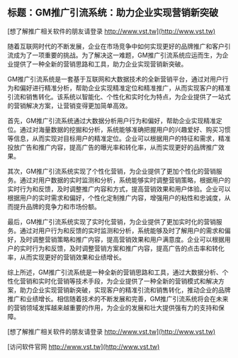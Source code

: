 ## **标题：GM推广引流系统：助力企业实现营销新突破**

[想了解推广相关软件的朋友请登录 http://www.vst.tw](http://www.vst.tw)

随着互联网时代的不断发展，企业在市场竞争中如何实现更好的品牌推广和客户引流成为了一项重要的挑战。为了解决这一难题，GM推广引流系统应运而生，为企业提供了一种全新的营销思路和工具，助力企业实现营销新突破。

GM推广引流系统是一套基于互联网和大数据技术的全新营销平台，通过对用户行为和偏好进行精准分析，帮助企业实现精准定位和精准推广，从而实现客户的精准引流和销售转化。该系统以智能化、个性化和实时化为特点，为企业提供了一站式的营销解决方案，让营销变得更加简单高效。

首先，GM推广引流系统通过大数据分析用户行为和偏好，帮助企业实现精准定位。通过对海量数据的挖掘和分析，系统能够准确把握用户的兴趣爱好、购买习惯等信息，从而实现对目标用户的精准定位。企业可以根据用户的特征和需求，精准投放广告和推广内容，提高广告的曝光率和转化率，从而实现更好的品牌推广效果。

其次，GM推广引流系统实现了个性化营销，为企业提供了更加个性化的营销服务。通过对用户数据的实时监测和分析，系统能够实时调整营销策略，根据用户的实时行为和反馈，及时调整推广内容和方式，提高营销效果和用户体验。企业可以根据用户的实时需求和偏好，个性化定制推广内容，增强用户的粘性和忠诚度，从而提升品牌的竞争力和市场份额。

最后，GM推广引流系统实现了实时化营销，为企业提供了更加实时化的营销服务。通过对用户行为和反馈的实时监测和分析，系统能够及时了解用户的需求和偏好，及时调整营销策略和推广内容，提高营销效果和用户满意度。企业可以根据用户的实时行为和反馈，及时调整营销方案和推广内容，提高广告的点击率和转化率，从而实现更好的营销效果和业绩增长。

综上所述，GM推广引流系统是一种全新的营销思路和工具，通过大数据分析、个性化营销和实时化营销等技术手段，为企业提供了一种全新的营销模式和解决方案，助力企业实现营销新突破，实现客户的精准引流和销售转化，推动企业的品牌推广和业绩增长。相信随着技术的不断发展和完善，GM推广引流系统将会在未来的营销领域发挥越来越重要的作用，为企业的发展和壮大提供强有力的支持和保障。

[想了解推广相关软件的朋友请登录 http://www.vst.tw](http://www.vst.tw)


[访问软件官网 http://www.vst.tw](http://www.vst.tw)
